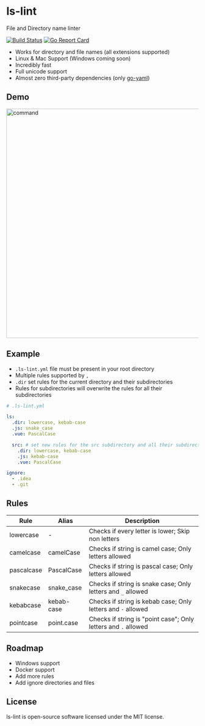 # ls-lint

File and Directory name linter

[![Build Status](http://ci.loeffel.io/api/badges/loeffel-io/ls-lint/status.svg)](http://ci.loeffel.io/loeffel-io/ls-lint)
[![Go Report Card](https://goreportcard.com/badge/github.com/loeffel-io/ls-lint)](https://goreportcard.com/report/github.com/loeffel-io/ls-lint)


- Works for directory and file names (all extensions supported)
- Linux & Mac Support (Windows coming soon)
- Incredibly fast
- Full unicode support
- Almost zero third-party dependencies (only [go-yaml](https://github.com/go-yaml/yaml))

## Demo

<img src="https://i.imgur.com/plZml7D.gif" alt="command" width="600">

## Example

- `.ls-lint.yml` file must be present in your root directory
- Multiple rules supported by `,`
- `.dir` set rules for the current directory and their subdirectories
- Rules for subdirectories will overwrite the rules for all their subdirectories

```yaml
# .ls-lint.yml

ls:
  .dir: lowercase, kebab-case 
  .js: snake_case
  .vue: PascalCase

  src: # set new rules for the src subdirectory and all their subdirectories
    .dir: lowercase, kebab-case
    .js: kebab-case
    .vue: PascalCase

ignore:
  - .idea
  - .git
```

## Rules

| Rule       | Alias       | Description                                                    |
| ---------- | ----------- | -------------------------------------------------------------- |
| lowercase  | -           | Checks if every letter is lower; Skip non letters              |
| camelcase  | camelCase   | Checks if string is camel case; Only letters allowed           |
| pascalcase | PascalCase  | Checks if string is pascal case; Only letters allowed          |
| snakecase  | snake_case  | Checks if string is snake case; Only letters and `_` allowed   |
| kebabcase  | kebab-case  | Checks if string is kebab case; Only letters and `-` allowed   |
| pointcase  | point.case  | Checks if string is "point case"; Only letters and `.` allowed |

## Roadmap

- Windows support
- Docker support
- Add more rules
- Add ignore directories and files

## License

ls-lint is open-source software licensed under the MIT license.